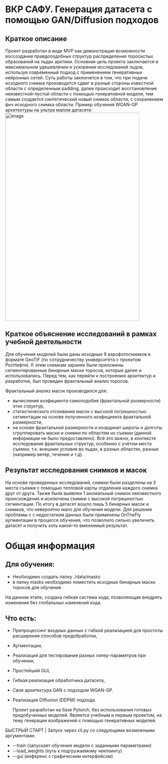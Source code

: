 # ВКР САФУ. Генерация датасета с помощью GAN/Diffusion подходов

## Краткое описание
Проект разработан в виде MVP как демонстрация возможности воссоздания правдоподобных структур распределения торосистых образований на льдах арктики. Основная цель проекта заключается в максимальном удешевлении и ускорении исследований льдов, используя современный подход с применением генеративных нейронных сетей.
Суть работы заключется в том, что при подаче исходного снимка производится сдвиг в разные стороны известной области с определенным padding, далее происходит восстановление неизвестной-пустой области с помощью генеративной модели, тем самым создается синтетический новый снимок области, с сохранением фич исходного снимка области.
Пример обучения WGAN-GP архитектуры на ультра малом датасете:
<img width="426" height="659" alt="image" src="https://github.com/user-attachments/assets/8d34e68b-10ac-44df-813c-8a80014735e6" />

## Краткое объяснение исследований в рамках учебной деятельности
Для обучения моделей были даны исходные 9 аэрофотоснимков в формате GeoTIF (по сотрудничеству университета с проектом РосНефти). К этим снимкам заранее были приложены сегментированные бинарные маски торосов, которые далее и использовались. Перед тем, как перейти к построению архитектур и разработке, был проведен фрактальный анализ торосов. 

Фрактальный анализ масок производился для:
- вычисления коэфициента самоподобия (фрактальной размерности) этих структур,
- статистического отсеивания масок с высокой погрешностью сегментации на основе полученного коэфициента фрактальной размерности,
- на основе фрактальной размерности и координат широты и долготы сгруппировать маски и снимки по областям их съемки (данной информации не было предоставлено).
Всё это важно, в контексте исследования фрактальных структур, особенно с учётом места съемки, т.к. внешние условия во льдах, в разных областях, разные (например ветер, течение и т.д).

## Результат исследования снимков и масок
На основе проведенных исследований, снимки были разделены на 3 места съемки с помощью тепловой карты отдаления каждого снимка друг от друга. Также были выявлен 1 аномальный снимок неизвестного происхождения и исключены снимки с высокой погрешностью сегментации. По итогу в датасет вошло лишь 5 бинарных масок и снимков, что невероятно мало для обучения модели. 
Для решения проблемы с с недостатком данных были применены OnTheFly аугментации в процессе обучения, что позволило сильно увеличить датасет и получить хоть какой-то вменяемый результат.

# Общая информация
## Для обучения:
- Необходимо создать папку ./data/masks
- в папку masks необходимо поместить исходные бинарные маски торосов для обучения

На данном этапе, создана гибкая система кода, позволяющая внедрять изменения без глобальных изменений кода.

## Что есть:
- Препроцессинг входных данных с гибкой реализацией для простоты расширения способов предобработки,
- Аугментации,
- Реализация для тестирования разных гипер-параметров при обучении,
- Простейший GUI,
- Гибкая реализация обработчика датасета,
- Своя архитектура GAN с подходом WGAN-GP.
- Реализация Diffusion (DDPM) подхода.

  Проект разработан на базе Pytorch, без использования готовых предобученных моделей.
  Является учебным и первым проектом, на тему генерации изображений с помощью генеративных моделей.
  

БЫСТРЫЙ СТАРТ | Запуск через cli.py со следующими возможными аргументами:
- --train (запускает обучение модели с заданными параметрами)
- --load_weights (путь к подгружаемому чекпоинту)
- --gui (инференс с графическим интерфейсом)

